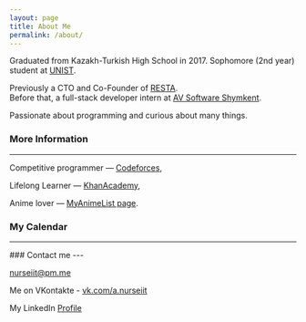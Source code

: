 ```yaml
---
layout: page
title: About Me
permalink: /about/
---
```


Graduated from Kazakh-Turkish High School in 2017.
Sophomore (2nd year) student at [UNIST](http://unist.ac.kr).

Previously a CTO and Co-Founder of [RESTA](http://resta.io).
<br>
Before that, a full-stack developer intern at [AV Software Shymkent](http://avsoft.kz).

Passionate about programming and curious about many things.

### More Information
---

Competitive programmer — [Codeforces](http://codeforces.com/profile/nurseiit),

Lifelong Learner — [KhanAcademy](https://www.khanacademy.org/profile/nurseiit/),

Anime lover — [MyAnimeList page](https://myanimelist.net/profile/Nurseyit).

### My Calendar
---
<div id="calendar">
</div>
### Contact me
---

[nurseiit@pm.me](mailto:nurseiit@pm.me)

Me on VKontakte - [vk.com/a.nurseiit](http://vk.com/a.nurseiit)

My LinkedIn [Profile](https://www.linkedin.com/in/nurseiit/)
<br><br>

<link 
  rel="stylesheet"
  href="https://cdnjs.cloudflare.com/ajax/libs/fullcalendar/3.9.0/fullcalendar.min.css"
/>
<link 
  rel="stylesheet"
  href="https://cdnjs.cloudflare.com/ajax/libs/fullcalendar/3.9.0/fullcalendar.print.css"
/>
<script
  type="text/javascript"
  src="https://cdnjs.cloudflare.com/ajax/libs/moment.js/2.22.2/moment.min.js">
</script>
<script
  src="https://code.jquery.com/jquery-3.3.1.min.js"
  integrity="sha256-FgpCb/KJQlLNfOu91ta32o/NMZxltwRo8QtmkMRdAu8="
  crossorigin="anonymous">
</script>
<script
  src="https://code.jquery.com/ui/1.12.1/jquery-ui.min.js"
  integrity="sha256-VazP97ZCwtekAsvgPBSUwPFKdrwD3unUfSGVYrahUqU="
  crossorigin="anonymous">
</script>		
<script
  type="text/javascript"
  src="https://cdnjs.cloudflare.com/ajax/libs/fullcalendar/3.9.0/fullcalendar.js">
</script>
<script
  type="text/javascript"
  src="https://cdnjs.cloudflare.com/ajax/libs/fullcalendar/3.9.0/gcal.js">
</script>

<script type="text/javascript">
  $(document).ready(function() {
    $('#calendar').fullCalendar({
      googleCalendarApiKey: '1002222653987-jrc6qdck89au2hdqgbrloj36sq2d72lu.apps.googleusercontent.com',
      events: {
        googleCalendarId: 'nurseyit.abdimomyn@gmail.com',
        className: 'gcal-event' // an option!
      }
    });
  });
</script>

